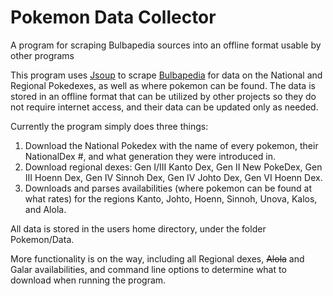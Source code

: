 # Pokemon Data Collector
A program for scraping Bulbapedia sources into an offline format usable by other programs

This program uses [Jsoup](https://jsoup.org/) to scrape [Bulbapedia](https://bulbapedia.bulbagarden.net/wiki/Main_Page) for data on the National and Regional Pokedexes, as well as where pokemon can be found. The data is stored in an offline format that can be utilized by other projects so they do not require internet access, and their data can be updated only as needed.

Currently the program simply does three things:
1. Download the National Pokedex with the name of every pokemon, their NationalDex #, and what generation they were introduced in.
2. Download regional dexes: Gen I/III Kanto Dex, Gen II New PokeDex, Gen III Hoenn Dex, Gen IV Sinnoh Dex, Gen IV Johto Dex, Gen VI Hoenn Dex.
3. Downloads and parses availabilities (where pokemon can be found at what rates) for the regions Kanto, Johto, Hoenn, Sinnoh, Unova, Kalos, and Alola.

All data is stored in the users home directory, under the folder Pokemon/Data.

More functionality is on the way, including all Regional dexes, ~~Alola~~ and Galar availabilities, and command line options to determine what to download when running the program.
